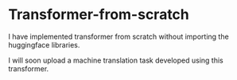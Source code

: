 # Transformer-from-scratch
I have implemented transformer from scratch without importing the huggingface libraries.

I will soon upload a machine translation task developed using this transformer.
